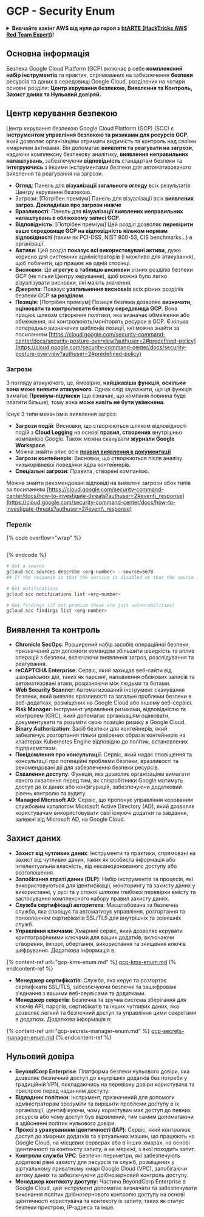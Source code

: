 # GCP - Security Enum

<details>

<summary><strong>Вивчайте хакінг AWS від нуля до героя з</strong> <a href="https://training.hacktricks.xyz/courses/arte"><strong>htARTE (HackTricks AWS Red Team Expert)</strong></a><strong>!</strong></summary>

Інші способи підтримки HackTricks:

* Якщо ви хочете побачити вашу **компанію рекламовану на HackTricks** або **завантажити HackTricks у форматі PDF**, перевірте [**ПЛАНИ ПІДПИСКИ**](https://github.com/sponsors/carlospolop)!
* Отримайте [**офіційний PEASS & HackTricks мерч**](https://peass.creator-spring.com)
* Відкрийте для себе [**Сім'ю PEASS**](https://opensea.io/collection/the-peass-family), нашу колекцію ексклюзивних [**NFT**](https://opensea.io/collection/the-peass-family)
* **Приєднуйтесь до** 💬 [**групи Discord**](https://discord.gg/hRep4RUj7f) або [**групи telegram**](https://t.me/peass) або **слідкуйте** за нами на **Twitter** 🐦 [**@hacktricks\_live**](https://twitter.com/hacktricks\_live)**.**
* **Поділіться своїми хакерськими трюками, надсилайте PR до** [**HackTricks**](https://github.com/carlospolop/hacktricks) та [**HackTricks Cloud**](https://github.com/carlospolop/hacktricks-cloud) репозиторіїв GitHub.

</details>

## Основна інформація

Безпека Google Cloud Platform (GCP) включає в себе **комплексний набір інструментів** та практик, спрямованих на забезпечення **безпеки** ресурсів та даних в середовищі Google Cloud, розділених на чотири основні розділи: **Центр керування безпекою, Виявлення та Контроль, Захист даних та Нульовий довіряй.**

## **Центр керування безпекою**

Центр керування безпекою Google Cloud Platform (GCP) (SCC) є **інструментом управління безпекою та ризиками для ресурсів GCP**, який дозволяє організаціям отримати видимість та контроль над своїми хмарними активами. Він допомагає **виявляти та реагувати на загрози**, надаючи комплексну безпекову аналітику, **виявлення неправильних налаштувань**, забезпечуючи **відповідність** стандартам безпеки та **інтегруючись** з іншими інструментами безпеки для автоматизованого виявлення та реагування на загрози.

* **Огляд**: Панель для **візуалізації загального огляду** всіх результатів Центру керування безпекою.
* Загрози: \[Потрібен преміум] Панель для візуалізації всіх **виявлених загроз. Докладніше про загрози нижче**
* **Вразливості**: Панель для **візуалізації виявлених неправильних налаштувань в обліковому записі GCP**.
* **Відповідність**: \[Потрібен преміум] Цей розділ дозволяє **перевірити ваше середовище GCP на відповідність кільком нормам відповідності** (таким як PCI-DSS, NIST 800-53, CIS benchmarks...) в організації.
* **Активи**: Цей розділ **показує всі використовувані активи**, дуже корисно для системних адміністраторів (і можливо для атакування), щоб побачити, що працює на одній сторінці.
* **Висновки**: Це **агрегує** в **таблицю висновки** різних розділів безпеки GCP (не тільки Центру керування), щоб можна було легко візуалізувати висновки, які мають значення.
* **Джерела**: Показує **узагальнення висновків** всіх різних розділів безпеки GCP **за розділом**.
* **Позиція**: \[Потрібен преміум] Позиція безпеки дозволяє **визначати, оцінювати та контролювати безпеку середовища GCP**. Вона працює шляхом створення політики, яка визначає обмеження або обмеження, які контролюють/моніторять ресурси в GCP. Є кілька попередньо визначених шаблонів позиції, які можна знайти за посиланням [https://cloud.google.com/security-command-center/docs/security-posture-overview?authuser=2#predefined-policy](https://cloud.google.com/security-command-center/docs/security-posture-overview?authuser=2#predefined-policy)

### **Загрози**

З погляду атакуючого, це, ймовірно, **найцікавіша функція, оскільки вона може виявити атакуючого**. Однак слід зауважити, що ця функція вимагає **Преміум-підписки** (що означає, що компанія повинна буде платити більше), тому вона **може навіть не бути увімкнена**.

Існує 3 типи механізмів виявлення загроз:

* **Загрози подій**: Висновки, що створюються шляхом відповідності подій з **Cloud Logging** на основі **правил, створених** внутрішньо компанією Google. Також можна сканувати **журнали Google Workspace**.
* Можна знайти опис всіх [**правил виявлення в документації**](https://cloud.google.com/security-command-center/docs/concepts-event-threat-detection-overview?authuser=2#how\_works)
* **Загрози контейнерів**: Висновки, що створюються після аналізу низькорівневої поведінки ядра контейнерів.
* **Спеціальні загрози**: Правила, створені компанією.

Можна знайти рекомендовані відповіді на виявлені загрози обох типів за посиланням [https://cloud.google.com/security-command-center/docs/how-to-investigate-threats?authuser=2#event\_response](https://cloud.google.com/security-command-center/docs/how-to-investigate-threats?authuser=2#event\_response)

### Перелік

{% code overflow="wrap" %}
```
```
{% endcode %}

```bash
# Get a source
gcloud scc sources describe <org-number> --source=5678
## If the response is that the service is disabled or that the source is not found, then, it isn't enabled

# Get notifications
gcloud scc notifications list <org-number>

# Get findings (if not premium these are just vulnerabilities)
gcloud scc findings list <org-number>
```

## Виявлення та контроль

* **Chronicle SecOps**: Розширений набір засобів операційної безпеки, призначений для допомоги командам збільшити швидкість та вплив операцій з безпеки, включаючи виявлення загроз, розслідування та реагування.
* **reCAPTCHA Enterprise**: Сервіс, який захищає веб-сайти від шахрайських дій, таких як парсинг, наповнення облікових записів та автоматизовані атаки, розрізняючи між людьми та ботами.
* **Web Security Scanner**: Автоматизований інструмент сканування безпеки, який виявляє вразливості та загальні проблеми безпеки в веб-додатках, розміщених на Google Cloud або іншому веб-сервісі.
* **Risk Manager**: Інструмент управління ризиками, відповідністю та контролем (GRC), який допомагає організаціям оцінювати, документувати та розуміти свою позицію ризику в Google Cloud.
* **Binary Authorization**: Засіб безпеки для контейнерів, який забезпечує розгортання тільки довірених образів контейнерів на кластерах Kubernetes Engine відповідно до політик, встановлених підприємством.
* **Повідомлення про консультації**: Сервіс, який надає сповіщення та консультації про потенційні проблеми безпеки, вразливості та рекомендовані дії для забезпечення безпеки ресурсів.
* **Схвалення доступу**: Функція, яка дозволяє організаціям вимагати явного схвалення перед тим, як співробітники Google матимуть доступ до їх даних або конфігурацій, забезпечуючи додатковий рівень контролю та аудиту.
* **Managed Microsoft AD**: Сервіс, що пропонує управління керованим службовим каталогом Microsoft Active Directory (AD), який дозволяє користувачам використовувати свої існуючі додатки та завдання, залежні від Microsoft AD, на Google Cloud.

## Захист даних

* **Захист від чутливих даних**: Інструменти та практики, спрямовані на захист від чутливих даних, таких як особиста інформація або інтелектуальна власність, від несанкціонованого доступу або розголошення.
* **Запобігання втраті даних (DLP)**: Набір інструментів та процесів, які використовуються для ідентифікації, моніторингу та захисту даних у використанні, у русі та у спокої шляхом глибокої перевірки вмісту та застосування комплексного набору правил захисту даних.
* **Служба сертифікації авторитета**: Масштабована та безпечна служба, яка спрощує та автоматизує управління, розгортання та поновленням сертифікатів SSL/TLS для внутрішніх та зовнішніх служб.
* **Управління ключами**: Хмарний сервіс, який дозволяє керувати криптографічними ключами для ваших додатків, включаючи створення, імпорт, обертання, використання та знищення ключів шифрування. Додаткова інформація в:

{% content-ref url="gcp-kms-enum.md" %}
[gcp-kms-enum.md](gcp-kms-enum.md)
{% endcontent-ref %}

* **Менеджер сертифікатів**: Служба, яка керує та розгортає сертифікати SSL/TLS, забезпечуючи безпечні та зашифровані з'єднання з вашими веб-сервісами та додатками.
* **Менеджер секретів**: Безпечна та зручна система зберігання для ключів API, паролів, сертифікатів та інших чутливих даних, яка дозволяє легкий та безпечний доступ та управління цими секретами в додатках. Додаткова інформація в:

{% content-ref url="gcp-secrets-manager-enum.md" %}
[gcp-secrets-manager-enum.md](gcp-secrets-manager-enum.md)
{% endcontent-ref %}

## Нульовий довіра

* **BeyondCorp Enterprise**: Платформа безпеки нульового довіри, яка дозволяє безпечний доступ до внутрішніх додатків без потреби у традиційній VPN, покладаючись на перевірку довіри користувача та пристрою перед наданням доступу.
* **Відладник політики**: Інструмент, призначений для допомоги адміністраторам зрозуміти та вирішити проблеми доступу в їх організації, ідентифікуючи, чому користувач має доступ до певних ресурсів або чому доступ був відхилений, тим самим допомагаючи в здійсненні політик нульового довіри.
* **Проксі з урахуванням ідентичності (IAP)**: Сервіс, який контролює доступ до хмарних додатків та віртуальних машин, що працюють на Google Cloud, на місцевих серверах або в інших хмарах, на основі ідентичності та контексту запиту, а не мережі, з якої походить запит.
* **Контроли служби VPC**: Безпечні периметри, які забезпечують додаткові рівні захисту для ресурсів та служб, розміщених у віртуальному приватному хмарі Google Cloud (VPC), запобігаючи витоку даних та забезпечуючи дрібнозерновий контроль доступу.
* **Менеджер контексту доступу**: Частина BeyondCorp Enterprise в Google Cloud, цей інструмент допомагає визначати та забезпечувати виконання політик дрібнозернового контролю доступу на основі ідентичності користувача та контексту їх запиту, таких як статус безпеки пристрою, IP-адреса та інше.
